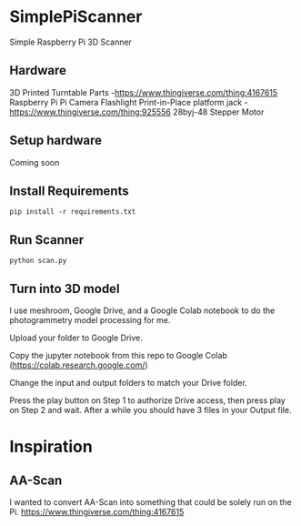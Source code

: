 # SimplePiScanner
Simple Raspberry Pi 3D Scanner

## Hardware

3D Printed Turntable Parts -https://www.thingiverse.com/thing:4167615
Raspberry Pi
Pi Camera
Flashlight
Print-in-Place platform jack - https://www.thingiverse.com/thing:925556
28byj-48 Stepper Motor

## Setup hardware
Coming soon

## Install Requirements
```
pip install -r requirements.txt
````

## Run Scanner

```
python scan.py
```

## Turn into 3D model

I use meshroom, Google Drive, and a Google Colab notebook to do the photogrammetry model processing for me.

Upload your folder to Google Drive.

Copy the jupyter notebook from this repo to Google Colab (https://colab.research.google.com/)

Change the input and output folders to match your Drive folder.

Press the play button on Step 1 to authorize Drive access, then press play on Step 2 and wait.  After a while you should have 3 files in your Output file.

# Inspiration

## AA-Scan
I wanted to convert AA-Scan into something that could be solely run on the Pi.
https://www.thingiverse.com/thing:4167615

